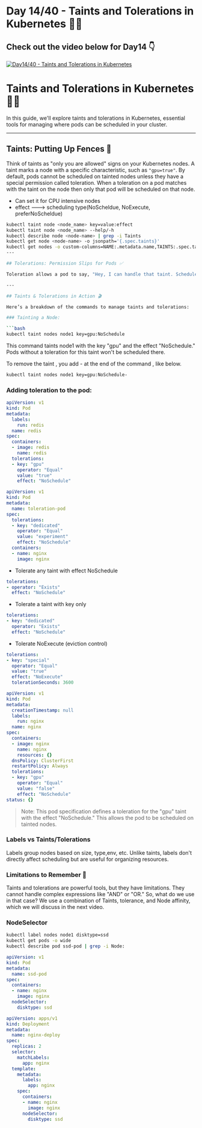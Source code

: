 # Day 14/40 - Taints and Tolerations in Kubernetes 📘🚀

## Check out the video below for Day14 👇

[![Day14/40 - Taints and Tolerations in Kubernetes](https://img.youtube.com/vi/nwoS2tK2s6Q/sddefault.jpg)](https://youtu.be/nwoS2tK2s6Q)

# Taints and Tolerations in Kubernetes 🚧📜

In this guide, we'll explore taints and tolerations in Kubernetes, essential tools for managing where pods can be scheduled in your cluster.

---

## Taints: Putting Up Fences 🚫

Think of taints as "only you are allowed" signs on your Kubernetes nodes. A taint marks a node with a specific characteristic, such as `"gpu=true"`. By default, pods cannot be scheduled on tainted nodes unless they have a special permission called toleration. When a toleration on a pod matches with the taint on the node then only that pod will be scheduled on that node.
- Can set it for CPU intensive nodes
- effect ---> scheduling type(NoScheldue,  NoExecute, preferNoScheldue)

```bash
kubectl taint node <node_name> key=value:effect
kubectl taint node <node_name> --help/-h
kubectl describe node <node-name> | grep -i Taints
kubectl get node <node-name> -o jsonpath='{.spec.taints}'
kubectl get nodes -o custom-columns=NAME:.metadata.name,TAINTS:.spec.taints #Get All Nodes with Their Taints
---

## Tolerations: Permission Slips for Pods ✅

Toleration allows a pod to say, "Hey, I can handle that taint. Schedule me anyway!" You define tolerations in the pod specification to let them bypass the taints.

---

## Taints & Tolerations in Action 🎬

Here’s a breakdown of the commands to manage taints and tolerations:

### Tainting a Node:

```bash
kubectl taint nodes node1 key=gpu:NoSchedule
```

This command taints node1 with the key "gpu" and the effect "NoSchedule." Pods without a toleration for this taint won't be scheduled there.

To remove the taint , you add - at the end of the command , like below.

```bash
kubectl taint nodes node1 key=gpu:NoSchedule-
```

### Adding toleration to the pod:

```yaml
apiVersion: v1
kind: Pod
metadata:
  labels:
    run: redis
  name: redis
spec:
  containers:
  - image: redis
    name: redis
  tolerations:
  - key: "gpu"
    operator: "Equal"
    value: "true"
    effect: "NoSchedule"
```

```yaml
apiVersion: v1
kind: Pod
metadata:
  name: toleration-pod
spec:
  tolerations:
  - key: "dedicated"
    operator: "Equal"
    value: "experiment"
    effect: "NoSchedule"
  containers:
  - name: nginx
    image: nginx
```

* Tolerate any taint with effect NoSchedule
```yaml
tolerations:
- operator: "Exists"
  effect: "NoSchedule"
```

* Tolerate a taint with key only
```yaml
tolerations:
- key: "dedicated"
  operator: "Exists"
  effect: "NoSchedule"
```

* Tolerate NoExecute (eviction control)
```yaml
tolerations:
- key: "special"
  operator: "Equal"
  value: "true"
  effect: "NoExecute"
  tolerationSeconds: 3600
```

```yaml
apiVersion: v1
kind: Pod
metadata:
  creationTimestamp: null
  labels:
    run: nginx
  name: nginx
spec:
  containers:
  - image: nginx
    name: nginx
    resources: {}
  dnsPolicy: ClusterFirst
  restartPolicy: Always
  tolerations:
  - key: "gpu"
    operator: "Equal"
    value: "false"
    effect: "NoSchedule"
status: {}
```

>Note: This pod specification defines a toleration for the "gpu" taint with the effect "NoSchedule." This allows the pod to be scheduled on tainted nodes.

### Labels vs Taints/Tolerations

Labels group nodes based on size, type,env, etc. Unlike taints, labels don't directly affect scheduling but are useful for organizing resources.

### Limitations to Remember 🚧

Taints and tolerations are powerful tools, but they have limitations. They cannot handle complex expressions like "AND" or "OR." 
So, what do we use in that case? We use a combination of Taints, tolerance, and Node affinity, which we will discuss in the next video.

### NodeSelector

```bash
kubectl label nodes node1 disktype=ssd
kubectl get pods -o wide
kubectl describe pod ssd-pod | grep -i Node:
```
```yaml
apiVersion: v1
kind: Pod
metadata:
  name: ssd-pod
spec:
  containers:
  - name: nginx
    image: nginx
  nodeSelector:
    disktype: ssd
```
```yaml
apiVersion: apps/v1
kind: Deployment
metadata:
  name: nginx-deploy
spec:
  replicas: 2
  selector:
    matchLabels:
      app: nginx
  template:
    metadata:
      labels:
        app: nginx
    spec:
      containers:
      - name: nginx
        image: nginx
      nodeSelector:
        disktype: ssd
```

